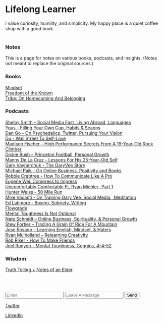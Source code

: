 <h1> Lifelong Learner </h1>

I value curiosity, humility, and simplicity. My happy place is a quiet coffee shop with a good book.
<br><br>

### Notes <br>

This is a page for notes on various books, podcasts, and insights. (Notes not meant to replace the original sources.) <br>

### Books
[Mindset](https://ithinkmfallin.github.io/2021/07/15/Mindset) <br>
[Freedom of the Known](https://ithinkmfallin.github.io/2021/07/15/freedom-of-the-known) <br>
[Tribe: On Homecoming And Belonging](https://ithinkmfallin.github.io/2021/07/16/tribe) <br>


### Podcasts

[Shelby Smith – Social Media Fast, Living Abroad, Languages](https://ithinkmfallin.github.io/2021/07/25/shelby-smith) <br>
[Yous - Filling Your Own Cup, Habits & Seaons](https://ithinkmfallin.github.io/2021/07/15/Yous) <br>
[Dan Go - On Psychedelics, Twitter, Pursuing Your Vision](https://ithinkmfallin.github.io/2021/07/24/dan-go) <br>
[Du - Wall Street To Self-Love](https://ithinkmfallin.github.io/2021/07/15/Du) <br>
[Madison Fischer – High Performance Secrets From A 19-Year-Old Rock Climber](https://ithinkmfallin.github.io/2021/08/12/madison-fischer) <br>
[Dickie Bush – Princeton Football, Personal Growth](https://ithinkmfallin.github.io/2021/08/12/dickie-bush) <br>
[Manny De La Cruz - Lessons For His 25-Year-Old Self](https://ithinkmfallin.github.io/2021/07/27/manny) <br>
[Gary Vaynerchuk - The GaryVee Story](https://ithinkmfallin.github.io/2021/07/15/Garyvee) <br>
[Michael Paik - On Online Business, Positivity and Books](https://ithinkmfallin.github.io/2021/07/15/michael-paik) <br>
[Robbie Crabtree - How To Communicate Like A Pro](https://ithinkmfallin.github.io/2021/07/26/robbie-crabtree) <br>
[Eugene Wei: Compress to Impress](https://ithinkmfallin.github.io/2021/07/15/eugene) <br>
[Uncomfortably Comfortable Ft. Ryan Michler- Part 1](https://ithinkmfallin.github.io/2021/07/15/uncomfortably-comfortable) <br>
[Hunter Weiss - 50 Mile Run](https://ithinkmfallin.github.io/2021/07/15/hunter-weiss) <br>
[ Mike Vacanti - On Training Gary Vee, Social Media , Meditation](https://ithinkmfallin.github.io/2021/07/15/mike-vacanti) <br>
[Ed Latimore - Boxing, Sobriety, Writing](https://ithinkmfallin.github.io/2021/07/15/ed-latimore) <br>
[Flowgrade](https://ithinkmfallin.github.io/2021/07/15/flowgrade) <br>
[Mental Toughness Is Not Optional](https://ithinkmfallin.github.io/2021/07/16/mental-toughness) <br>
[Nate Schmidt – Online Business, Spirituality, & Personal Growth](https://ithinkmfallin.github.io/2021/07/28/nate-schmidt) <br>
[Stew Fortier – Trading A Grain Of Rice For A Mountain](https://ithinkmfallin.github.io/2021/07/29/stew-fortier) <br>
[Jose Rosado – Learning English, Mindset, & Haters](https://ithinkmfallin.github.io/2021/07/30/jose-rosado) <br>
[Ryan Mulholland – Relearning Creativity](https://ithinkmfallin.github.io/2021/07/31/ryan-mulholland) <br>
[Rob Riker - How To Make Friends](https://ithinkmfallin.github.io/2021/08/13/rob-riker) <br>
[Joel Runyon – Mental Toughness, Goggins, 4-4-52](https://ithinkmfallin.github.io/2021/08/13/joel-runyon) <br>

### Wisdom
[Truth Telling + Notes of an Elder](https://ithinkmfallin.github.io/2021/07/25/truth-telling)

<br><br>

<form action="https://formspree.io/f/moqyndrw" method="POST">
<input type="email" placeholder="Email" name="_replyto" required>
<input type="text" placeholder="Leave A Message" name="Your Message" required>
<input type="submit" value="Send">
</form>


      

[Twitter](https://twitter.com/ithinkmfallin) <br>

[Linkedin](https://www.linkedin.com/in/bhushan24/) 


